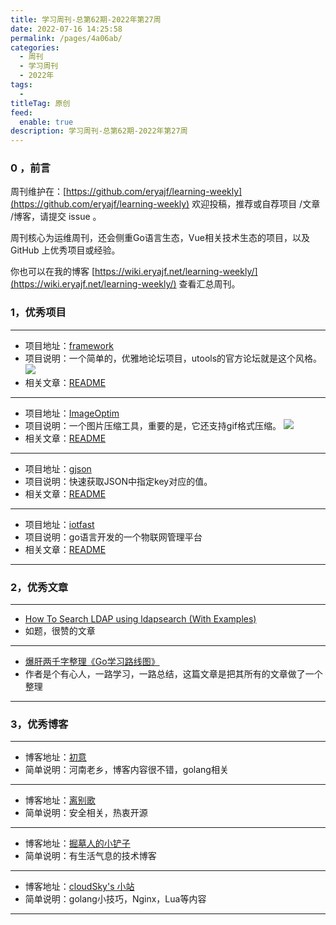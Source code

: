 ```yaml
---
title: 学习周刊-总第62期-2022年第27周
date: 2022-07-16 14:25:58
permalink: /pages/4a06ab/
categories:
  - 周刊
  - 学习周刊
  - 2022年
tags:
  -
titleTag: 原创
feed:
  enable: true
description: 学习周刊-总第62期-2022年第27周
---
```


### 0 ，前言

周刊维护在：[https://github.com/eryajf/learning-weekly](https://github.com/eryajf/learning-weekly) 欢迎投稿，推荐或自荐项目 /文章 /博客，请提交 issue 。

周刊核心为运维周刊，还会侧重Go语言生态，Vue相关技术生态的项目，以及 GitHub 上优秀项目或经验。

你也可以在我的博客 [https://wiki.eryajf.net/learning-weekly/](https://wiki.eryajf.net/learning-weekly/) 查看汇总周刊。


### 1，优秀项目

---
- 项目地址：[framework](https://github.com/flarum/framework)
- 项目说明：一个简单的，优雅地论坛项目，utools的官方论坛就是这个风格。
  ![](http://t.eryajf.net/imgs/2022/06/d7ea05dc866f24d4.png)
- 相关文章：[README](https://github.com/flarum/framework#readme)
---
- 项目地址：[ImageOptim](https://github.com/ImageOptim/ImageOptim)
- 项目说明：一个图片压缩工具，重要的是，它还支持gif格式压缩。
  ![](http://t.eryajf.net/imgs/2022/06/df2b947ce4920d13.png)
- 相关文章：[README](https://github.com/ImageOptim/ImageOptim#readme)
---
- 项目地址：[gjson](https://github.com/tidwall/gjson)
- 项目说明：快速获取JSON中指定key对应的值。
- 相关文章：[README](https://github.com/tidwall/gjson#readme)
---
- 项目地址：[iotfast](https://github.com/xiaodingding/iotfast)
- 项目说明：go语言开发的一个物联网管理平台
- 相关文章：[README](https://github.com/xiaodingding/iotfast#readme)
---

### 2，优秀文章

---
- [How To Search LDAP using ldapsearch (With Examples)](https://devconnected.com/how-to-search-ldap-using-ldapsearch-examples/)
- 如题，很赞的文章
---
- [爆肝两千字整理《Go学习路线图》](https://juejin.cn/post/7119123646471208968)
- 作者是个有心人，一路学习，一路总结，这篇文章是把其所有的文章做了一个整理
---

### 3，优秀博客

---
- 博客地址：[初意](https://xdbin.com/)
- 简单说明：河南老乡，博客内容很不错，golang相关
---
- 博客地址：[离别歌](https://www.leavesongs.com/)
- 简单说明：安全相关，热衷开源
---
- 博客地址：[掘墓人的小铲子](https://juemuren4449.com/)
- 简单说明：有生活气息的技术博客
---
- 博客地址：[cloudSky's 小站](https://ops.m114.org/)
- 简单说明：golang小技巧，Nginx，Lua等内容
---